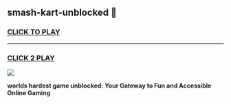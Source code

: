 
## smash-kart-unblocked 👋
<h3>
<a href="https://premium.freeplayer.one?title=smash-kart-unblocked&ref=14F">CLICK TO PLAY</a></h3>
<hr>

<h3>
<a href="https://premium.freeplayer.one?title=smash-kart-unblocked&ref=14F">CLICK 2 PLAY</a>
  
</h3>

<a href="https://premium.freeplayer.one?title=smash-kart-unblocked&ref=12F/"><img src="https://clearcache.store/games.png"></a>


**worlds hardest game unblocked: Your Gateway to Fun and Accessible Online Gaming**

